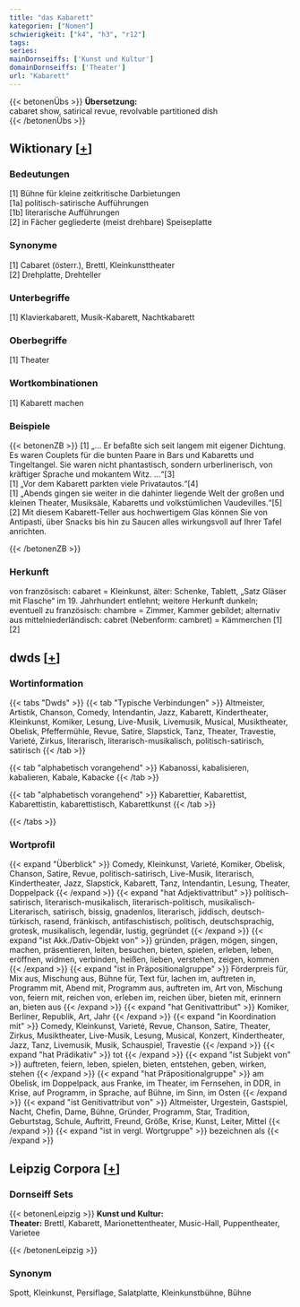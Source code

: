 ```yaml
---
title: "das Kabarett"
kategorien: ["Nomen"]
schwierigkeit: ["k4", "h3", "r12"]
tags:
series:
mainDornseiffs: ['Kunst und Kultur']
domainDornseiffs: ['Theater']
url: "Kabarett"
---
```


{{< betonenÜbs >}}
**Übersetzung:**  
cabaret show, satirical revue, revolvable partitioned dish  
{{< /betonenÜbs >}}

## Wiktionary [[+](https://de.wiktionary.org/wiki/Kabarett)]

### Bedeutungen
[1] Bühne für kleine zeitkritische Darbietungen  
[1a] politisch-satirische Aufführungen  
[1b] literarische Aufführungen  
[2] in Fächer gegliederte (meist drehbare) Speiseplatte  

### Synonyme
[1] Cabaret (österr.), Brettl,  Kleinkunsttheater  
[2] Drehplatte, Drehteller  

### Unterbegriffe
[1] Klavierkabarett, Musik-Kabarett, Nachtkabarett  

### Oberbegriffe
[1] Theater  

### Wortkombinationen
[1] Kabarett machen  

### Beispiele
{{< betonenZB >}}
[1] „… Er befaßte sich seit langem mit eigener Dichtung. Es waren Couplets für die bunten Paare in Bars und Kabaretts und Tingeltangel. Sie waren nicht phantastisch, sondern urberlinerisch, von kräftiger Sprache und mokantem Witz. …“[3]  
[1] „Vor dem Kabarett parkten viele Privatautos.“[4]  
[1] „Abends gingen sie weiter in die dahinter liegende Welt der großen und kleinen Theater, Musiksäle, Kabaretts und volkstümlichen Vaudevilles.“[5]  
[2] Mit diesem Kabarett-Teller aus hochwertigem Glas können Sie von Antipasti, über Snacks bis hin zu Saucen alles wirkungsvoll auf Ihrer Tafel anrichten.  

{{< /betonenZB >}}
### Herkunft
von französisch: cabaret = Kleinkunst, älter: Schenke, Tablett, „Satz Gläser mit Flasche“ im 19. Jahrhundert entlehnt; weitere Herkunft dunkeln; eventuell zu französisch: chambre = Zimmer, Kammer gebildet; alternativ aus mittelniederländisch: cabret (Nebenform: cambret) = Kämmerchen [1][2]  



## dwds [[+](https://www.dwds.de/wb/Kabarett)]

### Wortinformation
{{< tabs "Dwds" >}}
{{< tab "Typische Verbindungen" >}}
Altmeister, Artistik, Chanson, Comedy, Intendantin, Jazz, Kabarett, Kindertheater, Kleinkunst, Komiker, Lesung, Live-Musik, Livemusik, Musical, Musiktheater, Obelisk, Pfeffermühle, Revue, Satire, Slapstick, Tanz, Theater, Travestie, Varieté, Zirkus, literarisch, literarisch-musikalisch, politisch-satirisch, satirisch
{{< /tab >}}

{{< tab "alphabetisch vorangehend" >}}
Kabanossi, kabalisieren, kabalieren, Kabale, Kabacke
{{< /tab >}}

{{< tab "alphabetisch vorangehend" >}}
Kabarettier, Kabarettist, Kabarettistin, kabarettistisch, Kabarettkunst
{{< /tab >}}

{{< /tabs >}}

### Wortprofil
{{< expand "Überblick" >}} Comedy, Kleinkunst, Varieté, Komiker, Obelisk, Chanson, Satire, Revue, politisch-satirisch, Live-Musik, literarisch, Kindertheater, Jazz, Slapstick, Kabarett, Tanz, Intendantin, Lesung, Theater, Doppelpack {{< /expand >}}
{{< expand "hat Adjektivattribut" >}} politisch-satirisch, literarisch-musikalisch, literarisch-politisch, musikalisch-Literarisch, satirisch, bissig, gnadenlos, literarisch, jiddisch, deutsch-türkisch, rasend, fränkisch, antifaschistisch, politisch, deutschsprachig, grotesk, musikalisch, legendär, lustig, gegründet {{< /expand >}}
{{< expand "ist Akk./Dativ-Objekt von" >}} gründen, prägen, mögen, singen, machen, präsentieren, leiten, besuchen, bieten, spielen, erleben, leben, eröffnen, widmen, verbinden, heißen, lieben, verstehen, zeigen, kommen {{< /expand >}}
{{< expand "ist in Präpositionalgruppe" >}} Förderpreis für, Mix aus, Mischung aus, Bühne für, Text für, lachen im, auftreten in, Programm mit, Abend mit, Programm aus, auftreten im, Art von, Mischung von, feiern mit, reichen von, erleben im, reichen über, bieten mit, erinnern an, bieten aus {{< /expand >}}
{{< expand "hat Genitivattribut" >}} Komiker, Berliner, Republik, Art, Jahr {{< /expand >}}
{{< expand "in Koordination mit" >}} Comedy, Kleinkunst, Varieté, Revue, Chanson, Satire, Theater, Zirkus, Musiktheater, Live-Musik, Lesung, Musical, Konzert, Kindertheater, Jazz, Tanz, Livemusik, Musik, Schauspiel, Travestie {{< /expand >}}
{{< expand "hat Prädikativ" >}} tot {{< /expand >}}
{{< expand "ist Subjekt von" >}} auftreten, feiern, leben, spielen, bieten, entstehen, geben, wirken, stehen {{< /expand >}}
{{< expand "hat Präpositionalgruppe" >}} am Obelisk, im Doppelpack, aus Franke, im Theater, im Fernsehen, in DDR, in Krise, auf Programm, in Sprache, auf Bühne, im Sinn, im Osten {{< /expand >}}
{{< expand "ist Genitivattribut von" >}} Altmeister, Urgestein, Gastspiel, Nacht, Chefin, Dame, Bühne, Gründer, Programm, Star, Tradition, Geburtstag, Schule, Auftritt, Freund, Größe, Krise, Kunst, Leiter, Mittel {{< /expand >}}
{{< expand "ist in vergl. Wortgruppe" >}} bezeichnen als {{< /expand >}}

## Leipzig Corpora [[+](https://corpora.uni-leipzig.de/en/res?word=Kabarett&corpusId=deu_newscrawl-public_2018)]

### Dornseiff Sets
{{< betonenLeipzig >}}
**Kunst und Kultur:**  
**Theater:** Brettl, Kabarett, Marionettentheater, Music-Hall, Puppentheater, Varietee  

{{< /betonenLeipzig >}}

### Synonym
Spott, Kleinkunst, Persiflage, Salatplatte, Kleinkunstbühne, Bühne


